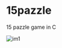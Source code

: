 # 15pazzle
15 pazzle game in C


<img align="left" src="http://lozhev.narod.ru/15.png" alt="im1" />
